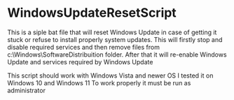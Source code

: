# WindowsUpdateResetScript
This is a siple bat file that will reset Windows Update in case of getting it stuck or refuse to install properly system updates. 
This will firstly stop and disable required services and then remove files from c:\Windows\SoftwareDistribuition folder.
After that it will re-enable Windows Update and services required by Windows Update

This script should work with Windows Vista and newer OS
I tested it on Windows 10 and Windows 11
To work properly it must be run as administrator
